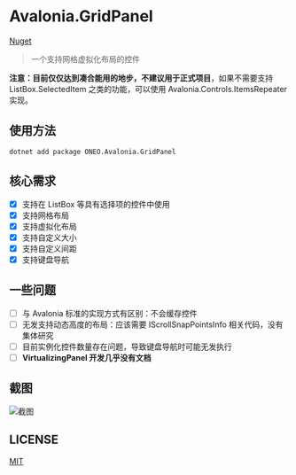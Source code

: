 # Avalonia.GridPanel

[Nuget](https://www.nuget.org/packages/ONEO.Avalonia.GridPanel)

> 一个支持网格虚拟化布局的控件

**注意：目前仅仅达到凑合能用的地步，不建议用于正式项目**，如果不需要支持 ListBox.SelectedItem 之类的功能，可以使用
Avalonia.Controls.ItemsRepeater 实现。

## 使用方法

```
dotnet add package ONEO.Avalonia.GridPanel
```

## 核心需求

- [x] 支持在 ListBox 等具有选择项的控件中使用
- [x] 支持网格布局
- [x] 支持虚拟化布局
- [x] 支持自定义大小
- [x] 支持自定义间距
- [x] 支持键盘导航

## 一些问题

- [ ] 与 Avalonia 标准的实现方式有区别：不会缓存控件
- [ ] 无发支持动态高度的布局：应该需要 IScrollSnapPointsInfo 相关代码，没有集体研究
- [ ] 目前实例化控件数量存在问题，导致键盘导航时可能无发执行
- [ ] **VirtualizingPanel 开发几乎没有文档**

## 截图

![截图](Screenshot.jpg)

## LICENSE

[MIT](LICENSE)